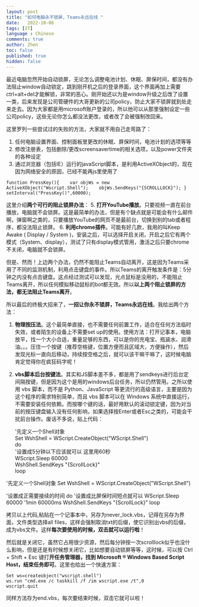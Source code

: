 ```yaml
---
layout: post
title: "如何电脑永不锁屏，Teams永远在线 "
date:   2022-10-06
tags: [IT]
language : Chinese
comments: true
author: Zhen
toc: false
published: true
hidden: false
---
```

最近电脑忽然开始自动锁屏，无论怎么调整电池计划、休眠、屏保时间，都没有办法阻止window自动锁定，跳到刚开机之后的登录界面，这个界面再加上需要ctrl+alt+del才能解锁，非常的恶心。刚开始还以为是window升级之后改了设置一类，后来发现是公司管硬件的大哥更新的公司policy，防止大家不锁屏就到处走来走去。因为大家都是用microsoft账户登录的，所以他可以从那里强制设定一些公司policy，这些无论你怎么都没法更改，或者改了会被强制改回来。

这里罗列一些尝试过的失败的方法，大家就不用自己走弯路了：
1. 任何电脑设置界面、控制面板里更改的休眠、屏保时间，电池计划的选项等等
2. 修改注册表，包括删除/更改screensavertime的相关选项，以及power文件夹的各种设定
3. 通过浏览器（包括IE）运行的javaScript脚本，是利用ActiveXObject的，现在因为网络安全的原因，已经不能再js里使用了
   
`function PressKey(){   
    var objWs = new ActiveXObject("Wscript.Shell");   
    objWs.SendKeys("{SCROLLLOCK}"); }   
    setInterval("PressKey()",60000);   `

这里介绍**两个可行的阻止锁屏办法**：
5. **打开YouTube播放**。只要视频一直在前台播放，电脑就不会锁屏。这是最简单的办法，但是有个缺点就是可能会有什么邮件啊，弹窗啊之类的，只要播放YouTube的网页不是最前台，切换到别的tab或者程序，都没法阻止锁屏。
6. **利用chrome插件**。可能有好几款，我用的叫Keep Awake ( Display / System )，安装之后，可以选择开启关闭，开启之后它有两个模式（System、display），测试了只有display模式管用，激活之后只要chrome不关闭，电脑就不会锁屏。

但是、然而！上边两个办法，仍然不能阻止Teams自动离开，这是因为Teams采用了不同的监测机制，利用点击键盘的事件。所以Teams的离开触发条件是：5分钟之内没有点击键盘。这点经过测试可以发现，光点鼠标是没用的，不能阻止Teams离开，所以任何模拟移动鼠标的bot都无效。所以**以上两个阻止锁屏的方法，都无法阻止Teams离开**。

所以最后的终极大招来了，**一招让你永不锁屏，Teams永远在线**。我给出两个方法：
1. **物理按压法**。这个最简单直接，也不需要任何前置工作，适合在任何方法临时失效，或者陌生的设备上不需要set up的使用。使用方法：打开记事本，电脑放平，找一个大小合适，重量足够的东西，可以是你的充电宝、瓶装水、润滑油。。。压住一个按键（推荐空格键，位置方便而且区域大，方便操作），然后发现光标一直向后移动，持续按空格之后，就可以该干嘛干嘛了，这时候电脑肯定觉得你在疯狂码字呢！
2. **vbs脚本后台按键法**。其实和JS脚本差不多，都是用了sendkeys进行后台定间隔按键，但是因为这个是用的windows后台任务，所以仍然管用。之所以使用 vbs 脚本，而不是 Python、JavaScript 等更流行的高级语言，主要是因为这个程序的需求特别简单，而且 vbs 脚本可以在 Windows 系统中直接运行，不需要安装任何依赖。而按哪个键的话，最好用默认的滚动锁定键，因为对当前的按压键盘输入没有任何影响，如果选择按Enter或者Esc之类的，可能会干扰前台操作。废话不多说，贴上代码：

    '先定义一个Shell对象   
    Set WshShell = WScript.CreateObject("WScript.Shell")   
    do   
    '设置成5分钟以下应该就可以 这里用60秒   
      WScript.Sleep 60000   
    WshShell.SendKeys "{ScrollLock}"   
    loop
     
'先定义一个Shell对象
Set WshShell = WScript.CreateObject("WScript.Shell")

'设置成正需要接续的时间
do
'设置成比屏保时间短点就可以
    WScript.Sleep 60000 '1min 60000ms
    WshShell.SendKeys "{ScrollLock}"
loop

拷贝以上代码,粘贴在一个记事本中，另存为never_lock.vbs，记得在另存为界面，文件类型选择all files，这样会强制取消txt的后缀，使它识别出vbs的后缀，成为vbs文件。这样**每次要使用的时候，双击就可以运行啦**！

然后就是关闭它，虽然它占用很少资源，然后每分钟按一次scrolllock似乎也没什么影响，但是还是有时候想关闭它，比如想要自动锁屏等等，这时候，可以按 Ctrl + Shift + Esc 键打**开任务管理器，找到 Microsoft ® Windows Based Script Host，结束任务即可**。这里也给出一个快速方案：

    Set ws=createobject("wscript.shell")   
    ws.run "cmd.exe /c taskkill /f /im wscript.exe /t",0   
    wscript.quit

同样方法存为end.vbs，每次要结束时候，双击它就可以啦！


<!--stackedit_data:
eyJoaXN0b3J5IjpbLTE4NDE0ODM4ODgsNzE4NDQ1NDc0LDEyMz
EzNzA1NjQsMjg0MTEyNjMyLC0xODkyMzU2MTMxLC0xNzU2MDA0
NDk2LC0xODk3OTUyNzQ3LC01NTUyMzU4OTRdfQ==
-->
